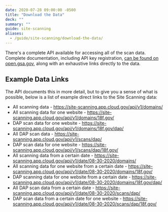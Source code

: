 ```yaml
---
date: 2020-07-28 09:00:00 -0500
title: "Download the Data"
deck: ""
summary: ""
guide: site-scanning
aliases:
  - /guide/site-scanning/download-the-data/
---
```

There's a complete API available for accessing all of the scan data.  Complete documentation, including API key registration, [can be found on open.gsa.gov](https://open.gsa.gov/api/spotlight-api/), along with an exhaustive links directly to the data.  

## Example Data Links

The API documents this in more detail, but to give you a sense of what is possible, below is a list of example direct links to the Site Scanning data:  


* All scanning data - https://site-scanning.app.cloud.gov/api/v1/domains/  
* All scanning data for one website - https://site-scanning.app.cloud.gov/api/v1/domains/18f.gov/  
* DAP scan data for one website - https://site-scanning.app.cloud.gov/api/v1/domains/18f.gov/dap/  
* All DAP scan data - https://site-scanning.app.cloud.gov/api/v1/scans/dap/  
* DAP scan data for one website - https://site-scanning.app.cloud.gov/api/v1/scans/dap/18f.gov/  
* All scanning data from a certain date - https://site-scanning.app.cloud.gov/api/v1/date/08-30-2020/domains/  
* All scanning data for one website from a certain date - https://site-scanning.app.cloud.gov/api/v1/date/08-30-2020/domains/18f.gov/  
* DAP scanning data for one website from a certain date - https://site-scanning.app.cloud.gov/api/v1/date/08-30-2020/domains/18f.gov/dap/  
* All DAP scan data from a certain date - https://site-scanning.app.cloud.gov/api/v1/date/08-30-2020/scans/dap/  
* DAP scan data from a certain date for one website - https://site-scanning.app.cloud.gov/api/v1/date/08-30-2020/scans/dap/18f.gov/  
   
